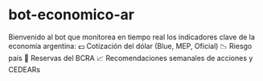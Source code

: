 # bot-economico-ar
Bienvenido al bot que monitorea en tiempo real los indicadores clave de la economía argentina: 💵 Cotización del dólar (Blue, MEP, Oficial) 📉 Riesgo país 🏦 Reservas del BCRA 📈 Recomendaciones semanales de acciones y CEDEARs
